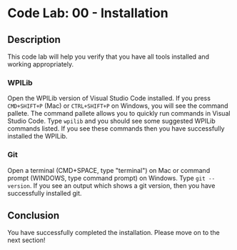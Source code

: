 # Code Lab: 00 - Installation

## Description

This code lab will help you verify that you have all tools installed and working
appropriately.

### WPILib

Open the WPILib version of Visual Studio Code installed. If you press `CMD+SHIFT+P`
(Mac) or `CTRL+SHIFT+P` on Windows, you will see the command pallete. The command
pallete allows you to quickly run commands in Visual Studio Code. Type `wpilib`
and you should see some suggested WPILib commands listed. If you see these commands
then you have successfully installed the WPILib.

### Git

Open a terminal (CMD+SPACE, type "terminal") on Mac or command prompt (WINDOWS,
type command prompt) on Windows. Type `git --version`. If you see an output
which shows a git version, then you have successfully installed git.

## Conclusion

You have successfully completed the installation. Please move on to the next section!
